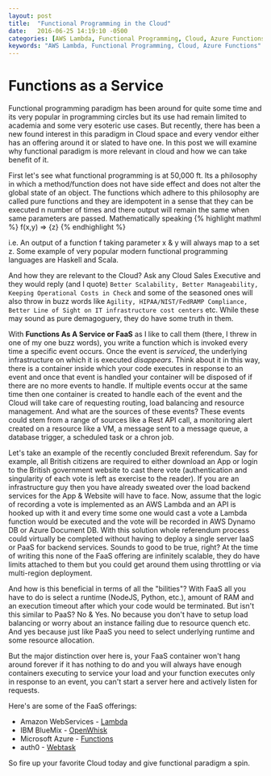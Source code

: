 ```yaml
---
layout: post
title:  "Functional Programming in the Cloud"
date:   2016-06-25 14:19:10 -0500
categories: [AWS Lambda, Functional Programming, Cloud, Azure Functions]
keywords: "AWS Lambda, Functional Programming, Cloud, Azure Functions"
---
```

# Functions as a Service

Functional programming paradigm has been around for quite some time and its very popular in programming circles but its use had remain limited to academia and some very esoteric use cases. But recently, there has been a new found interest in this paradigm in Cloud space and every vendor either has an offering around it or slated to have one. In this post we will examine why functional paradigm is more relevant in cloud and how we can take benefit of it.

First let's see what functional programming is at 50,000 ft. Its a philosophy in which a method/function does not have side effect and does not alter the global state of an object. The functions which adhere to this philosophy are called pure functions and they are idempotent in a sense that they can be executed n number of times and there output will remain the same when same parameters are passed. Mathematically speaking
{% highlight mathml %}
f(x,y) => {z}
{% endhighlight %}

i.e. An output of a function f taking parameter x & y will always map to a set z. Some example of very popular modern functional programming languages are Haskell and Scala.

And how they are relevant to the Cloud? Ask any Cloud Sales Executive and they would reply (and I quote) `Better Scalability, Better Manageability, Keeping Operational Costs in Check` and some of the seasoned ones will also throw in buzz words like `Agility, HIPAA/NIST/FedRAMP Compliance, Better Line of Sight on IT infrastructure cost centers` etc. While these may sound as pure demagoguery, they do have some truth in them.

With **Functions As A Service or FaaS** as I like to call them (there, I threw in one of my one buzz words), you write  a function which is invoked every time a specific event occurs. Once the event is *serviced*, the underlying infrastructure on which it is executed *disappears*. Think about it in this way, there is a container inside which your code executes in response to an event and once that event is handled your container will be disposed of if there are no more events to handle. If multiple events occur at the same time then one container is created to handle each of the event and the Cloud will take care of requesting routing, load balancing and resource management. And what are the sources of these events? These events could stem from a range of sources like a Rest API call, a monitoring alert created on a resource like a VM, a message sent to a message queue, a database trigger, a scheduled task or a chron job.

Let's take an example of the recently concluded Brexit referendum. Say for example, all British citizens are required to either download an App or login to the British government website to cast there vote (authentication and singularity of each vote is left as exercise to the reader). If you are an infrastructure guy then you have already sweated over the load backend services for the App & Website will have to face. Now, assume that the logic of recording a vote is implemented as an AWS Lambda and an API is hooked up with it and every time some one would cast a vote a Lambda function would be executed and the vote will be recorded in AWS Dynamo DB or Azure Document DB. With this solution whole referendum process could virtually be completed without having to deploy a single server IaaS or PaaS for backend services. Sounds to good to be true, right? At the time of writing this none of the FaaS offering are infinitely scalable, they do have limits attached to them but you could get around them using throttling or via multi-region deployment.

And how is this beneficial in terms of all the "bilities"? With FaaS all you have to do is select a runtime (NodeJS, Python, etc.), amount of RAM and an execution timeout after which your code would be terminated. But isn't this similar to PaaS? No & Yes. No because you don't have to setup load balancing or worry about an instance failing due to resource quench etc. And yes because just like PaaS you need to select underlying runtime and some resource allocation.

But the major distinction over  here is, your FaaS container won't hang around forever if it has nothing to do and you will always have enough containers executing to service your load and your function executes only in response to an event, you can't start a server here and actively listen for requests.

Here's are some of the FaaS offerings:

* Amazon WebServices - [Lambda](http://docs.aws.amazon.com/lambda/latest/dg/welcome.html)
* IBM BlueMix - [OpenWhisk](https://developer.ibm.com/openwhisk/)
* Microsoft Azure - [Functions](https://azure.microsoft.com/en-us/services/functions/)
* auth0 - [Webtask](https://webtask.io/)

So fire up your favorite Cloud today and give functional paradigm a spin.
